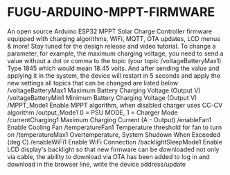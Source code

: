 # FUGU-ARDUINO-MPPT-FIRMWARE
An open source Arduino ESP32 MPPT Solar Charge Controller firmware equipped with charging algorithms, WiFi, MQTT, OTA updates, LCD menus &amp; more!
Stay tuned for the design release and video tutorial.
To change a parameter, for example, the maximum charging voltage, you need to send a value without a dot or comma to the topic (your topic /voltageBatteryMax1). Type 1845 which would mean 18.45 volts.
And after sending the value and applying it in the system, the device will restart in 5 seconds and apply the new settings
all topics that can be changed are listed below
/voltageBatteryMax1     Maximum Battery Charging Voltage (Output V)
/voltageBatteryMin1     Minimum Battery Charging Voltage (Output V)
/MPPT_Mode1             Enable MPPT algorithm, when disabled charger uses CC-CV algorithm
/output_Mode1           0 = PSU MODE, 1 = Charger Mode 
/currentCharging1       Maximum Charging Current (A - Output)
/enableFan1             Enable Cooling Fan
/temperatureFan1        Temperature threshold for fan to turn on
/temperatureMax1        Overtemperature, System Shudown When Exceeded (deg C)
/enableWiFi1            Enable WiFi Connection
/backlightSleepMode1    Enable LCD display's backlight
so that new firmware can be downloaded not only via cable, the ability to download via OTA has been added to log in and download in the browser line, write the device address/update
